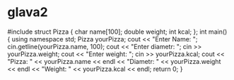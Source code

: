 # glava2
#include <iostream>
struct Pizza {
	char name[100];
	double weight;
	int kcal;
};
int main() {
	using namespace std;
	Pizza yourPizza;
	cout << "Enter Name: ";
	cin.getline(yourPizza.name, 100);
	cout << "Enter diametr: ";
	cin >> yourPizza.weight;
	cout << "Enter weight: ";
	cin >> yourPizza.kcal;
	cout << "Pizza: " << yourPizza.name << endl << "Diametr: " << yourPizza.weight << endl << "Weight: " << yourPizza.kcal << endl;
	return 0;
}
